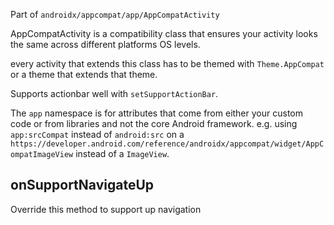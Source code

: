 
Part of `androidx/appcompat/app/AppCompatActivity`

AppCompatActivity is a compatibility class that ensures your activity looks the same across different platforms OS levels.


every activity that extends this class has to be themed with `Theme.AppCompat` or a theme that extends that theme.

Supports actionbar well with `setSupportActionBar`.


The `app` namespace is for attributes that come from either your custom code or from libraries and not the core Android framework.
e.g. using `app:srcCompat` instead of `android:src` on a `https://developer.android.com/reference/androidx/appcompat/widget/AppCompatImageView` instead of a `ImageView`.

## onSupportNavigateUp

Override this method to support up navigation


